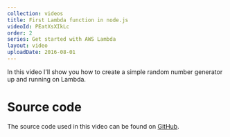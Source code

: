```yaml
---
collection: videos
title: First Lambda function in node.js
videoId: PEatXsXIkLc
order: 2
series: Get started with AWS Lambda
layout: video
uploadDate: 2016-08-01
---
```


In this video I'll show you how to create a simple random number generator up and running on Lambda.

# Source code
The source code used in this video can be found on <a href="https://github.com/SavjeeTutorials/getting-started-with-lambda/tree/master/02-first-function-in-node" target="_blank">GitHub</a>.